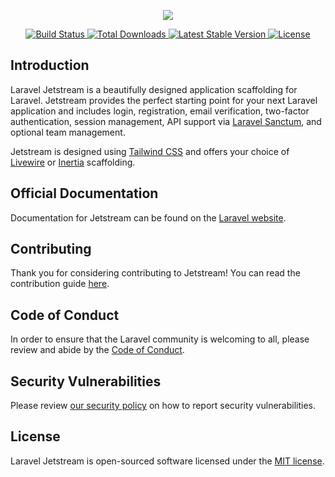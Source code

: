 <p align="center"><img src="https://laravel.com/assets/img/components/logo-jetstream.svg"></p>

<p align="center">
    <a href="https://github.com/laravel/jetstream/actions">
        <img src="https://github.com/laravel/jetstream/workflows/tests/badge.svg" alt="Build Status">
    </a>
    <a href="https://packagist.org/packages/laravel/jetstream">
        <img src="https://poser.pugx.org/laravel/jetstream/d/total.svg" alt="Total Downloads">
    </a>
    <a href="https://packagist.org/packages/laravel/jetstream">
        <img src="https://poser.pugx.org/laravel/jetstream/v/stable.svg" alt="Latest Stable Version">
    </a>
    <a href="https://packagist.org/packages/laravel/jetstream">
        <img src="https://poser.pugx.org/laravel/jetstream/license.svg" alt="License">
    </a>
</p>

## Introduction

Laravel Jetstream is a beautifully designed application scaffolding for Laravel. Jetstream provides the perfect starting point for your next Laravel application and includes login, registration, email verification, two-factor authentication, session management, API support via [Laravel Sanctum](https://github.com/laravel/sanctum), and optional team management.

Jetstream is designed using [Tailwind CSS](https://tailwindcss.com) and offers your choice of [Livewire](https://laravel-livewire.com) or [Inertia](https://inertiajs.com) scaffolding.

## Official Documentation

Documentation for Jetstream can be found on the [Laravel website](https://laravel.com/docs/jetstream).

## Contributing

Thank you for considering contributing to Jetstream! You can read the contribution guide [here](.github/CONTRIBUTING.md).

## Code of Conduct

In order to ensure that the Laravel community is welcoming to all, please review and abide by the [Code of Conduct](https://laravel.com/docs/contributions#code-of-conduct).

## Security Vulnerabilities

Please review [our security policy](https://github.com/laravel/jetstream/security/policy) on how to report security vulnerabilities.

## License

Laravel Jetstream is open-sourced software licensed under the [MIT license](LICENSE.md).
